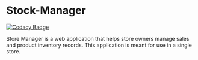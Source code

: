 # Stock-Manager

[![Codacy Badge](https://api.codacy.com/project/badge/Grade/610a346cbc6a4bc2b7e4f337600bc2a7)](https://app.codacy.com/app/sanya-kenneth/Store-Manager?utm_source=github.com&utm_medium=referral&utm_content=sanya-kenneth/Store-Manager&utm_campaign=Badge_Grade_Dashboard)

Store Manager is a web application that helps store owners manage sales and product inventory records. This application is meant for use in a single store.
